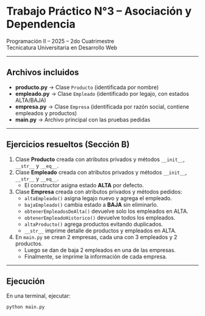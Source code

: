 # Trabajo Práctico N°3 – Asociación y Dependencia
Programación II – 2025 – 2do Cuatrimestre  
Tecnicatura Universitaria en Desarrollo Web

---

## Archivos incluidos

- **producto.py** → Clase `Producto` (identificada por nombre)
- **empleado.py** → Clase `Empleado` (identificado por legajo, con estados ALTA/BAJA)
- **empresa.py** → Clase `Empresa` (identificada por razón social, contiene empleados y productos)
- **main.py** → Archivo principal con las pruebas pedidas

---

## Ejercicios resueltos (Sección B)

1. Clase **Producto** creada con atributos privados y métodos `__init__`, `__str__` y `__eq__`.  
2. Clase **Empleado** creada con atributos privados y métodos `__init__`, `__str__` y `__eq__`.  
   - El constructor asigna estado **ALTA** por defecto.  
3. Clase **Empresa** creada con atributos privados y métodos pedidos:  
   - `altaEmpleado()` asigna legajo nuevo y agrega el empleado.  
   - `bajaEmpleado()` cambia estado a **BAJA** sin eliminarlo.  
   - `obtenerEmpleadosDeAlta()` devuelve solo los empleados en ALTA.  
   - `obtenerEmpleadoHistorico()` devuelve todos los empleados.  
   - `altaProducto()` agrega productos evitando duplicados.  
   - `__str__` imprime detalle de productos y empleados en ALTA.  
4. En `main.py` se crean 2 empresas, cada una con 3 empleados y 2 productos.  
   - Luego se dan de baja 2 empleados en una de las empresas.  
   - Finalmente, se imprime la información de cada empresa.  

---

## Ejecución
En una terminal, ejecutar:

```bash
python main.py
